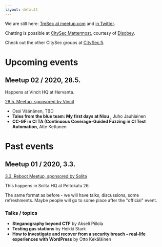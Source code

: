 ```yaml
---
layout: default
---
```


We are still here: [TreSec at meetup.com](https://www.meetup.com/TreSec/) and [in Twitter](https://twitter.com/TresecCommunity).

Chatting is possible at [CitySec Mattermost](https://citysec.disobey.fi/), courtesy of [Disobey](https://www.disobey.fi).

Check out the other CitySec groups at [CitySec.fi](https://citysec.fi/).


# Upcoming events

## Meetup 02 / 2020, 28.5.

Happens at Vincit HQ at Hervanta.

[28.5. Meetup, sponsored by Vincit](https://www.meetup.com/TreSec/events/267837170/)

* Ossi Väänänen, TBD
* **Tales from the blue team: My first days at Nixu** , Juho Jauhiainen
* **CC-GF in CI TA (Continuous Coverage-Guided Fuzzing in CI Test Automation**, Atte Kettunen


# Past events

## Meetup 01 / 2020, 3.3.

[3.3. Reboot Meetup, sponsored by Solita](https://www.meetup.com/TreSec/events/267836961/)

This happens in Solita HQ at Peltokatu 26.

The same format as before - we will have talks, discussions, some refreshments. Maybe people will go to some place after the "official" event.

### Talks / topics

* **Steganography beyond CTF** by Akseli Piilola
* **Testing gas stations** by Heikki Stark
* **How to investigate and recover from a security breach – real-life experiences with WordPress** by Otto Kekäläinen
